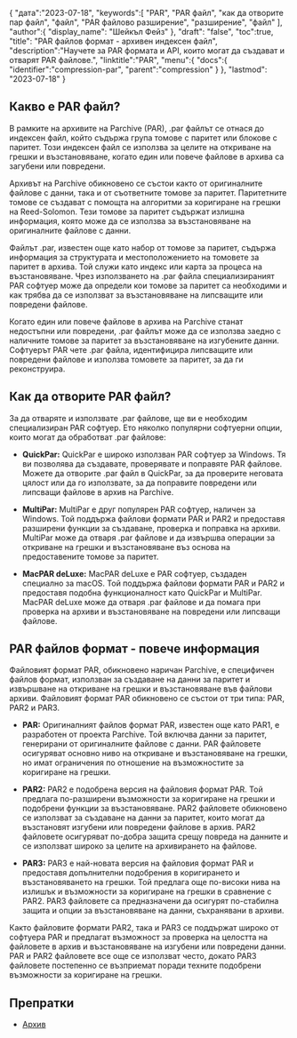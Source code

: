 {
"дата":"2023-07-18",
   "keywords":[
"PAR",
"PAR файл",
"как да отворите пар файл",
"файл",
"PAR файлово разширение",
"разширение",
"файл"
],
   "author":{
"display_name": "Шейкъл Фейз"
},
"draft": "false",
"toc":true,
"title": "PAR файлов формат - архивен индексен файл",
   "description":"Научете за PAR формата и API, които могат да създават и отварят PAR файлове.",
   "linktitle":"PAR",
   "menu":{
      "docs":{
         "identifier":"compression-par",
         "parent":"compression"
}
},
"lastmod": "2023-07-18"
}

## Какво е PAR файл?

В рамките на архивите на Parchive (PAR), .par файлът се отнася до индексен файл, който съдържа група томове с паритет или блокове с паритет. Този индексен файл се използва за целите на откриване на грешки и възстановяване, когато един или повече файлове в архива са загубени или повредени.

Архивът на Parchive обикновено се състои както от оригиналните файлове с данни, така и от съответните томове за паритет. Паритетните томове се създават с помощта на алгоритми за коригиране на грешки на Reed-Solomon. Тези томове за паритет съдържат излишна информация, която може да се използва за възстановяване на оригиналните файлове с данни.

Файлът .par, известен още като набор от томове за паритет, съдържа информация за структурата и местоположението на томовете за паритет в архива. Той служи като индекс или карта за процеса на възстановяване. Чрез използването на .par файла специализираният PAR софтуер може да определи кои томове за паритет са необходими и как трябва да се използват за възстановяване на липсващите или повредени файлове.

Когато един или повече файлове в архива на Parchive станат недостъпни или повредени, .par файлът може да се използва заедно с наличните томове за паритет за възстановяване на изгубените данни. Софтуерът PAR чете .par файла, идентифицира липсващите или повредени файлове и използва томовете за паритет, за да ги реконструира.

## Как да отворите PAR файл?

За да отваряте и използвате .par файлове, ще ви е необходим специализиран PAR софтуер. Ето няколко популярни софтуерни опции, които могат да обработват .par файлове:

- **QuickPar:** QuickPar е широко използван PAR софтуер за Windows. Тя ви позволява да създавате, проверявате и поправяте PAR файлове. Можете да отворите .par файл в QuickPar, за да проверите неговата цялост или да го използвате, за да поправите повредени или липсващи файлове в архив на Parchive.

- **MultiPar:** MultiPar е друг популярен PAR софтуер, наличен за Windows. Той поддържа файлови формати PAR и PAR2 и предоставя разширени функции за създаване, проверка и поправка на архиви. MultiPar може да отваря .par файлове и да извършва операции за откриване на грешки и възстановяване въз основа на предоставените томове за паритет.

- **MacPAR deLuxe:** MacPAR deLuxe е PAR софтуер, създаден специално за macOS. Той поддържа файлови формати PAR и PAR2 и предоставя подобна функционалност като QuickPar и MultiPar. MacPAR deLuxe може да отваря .par файлове и да помага при проверка на архиви и възстановяване на повредени или липсващи файлове.

## PAR файлов формат - повече информация

Файловият формат PAR, обикновено наричан Parchive, е специфичен файлов формат, използван за създаване на данни за паритет и извършване на откриване на грешки и възстановяване във файлови архиви. Файловият формат PAR обикновено се състои от три типа: PAR, PAR2 и PAR3.

- **PAR:** Оригиналният файлов формат PAR, известен още като PAR1, е разработен от проекта Parchive. Той включва данни за паритет, генерирани от оригиналните файлове с данни. PAR файловете осигуряват основно ниво на откриване и възстановяване на грешки, но имат ограничения по отношение на възможностите за коригиране на грешки.

- **PAR2:** PAR2 е подобрена версия на файловия формат PAR. Той предлага по-разширени възможности за коригиране на грешки и подобрени функции за възстановяване. PAR2 файловете обикновено се използват за създаване на данни за паритет, които могат да възстановят изгубени или повредени файлове в архив. PAR2 файловете осигуряват по-добра защита срещу повреда на данните и се използват широко за целите на архивирането на файлове.

- **PAR3:** PAR3 е най-новата версия на файловия формат PAR и предоставя допълнителни подобрения в коригирането и възстановяването на грешки. Той предлага още по-високи нива на излишък и възможности за коригиране на грешки в сравнение с PAR2. PAR3 файловете са предназначени да осигурят по-стабилна защита и опции за възстановяване на данни, съхранявани в архиви.

Както файловите формати PAR2, така и PAR3 се поддържат широко от софтуера PAR и предлагат възможност за проверка на целостта на файловете в архив и възстановяване на изгубени или повредени данни. PAR и PAR2 файловете все още се използват често, докато PAR3 файловете постепенно се възприемат поради техните подобрени възможности за коригиране на грешки.

## Препратки
* [Архив](https://en.wikipedia.org/wiki/Parchive)

